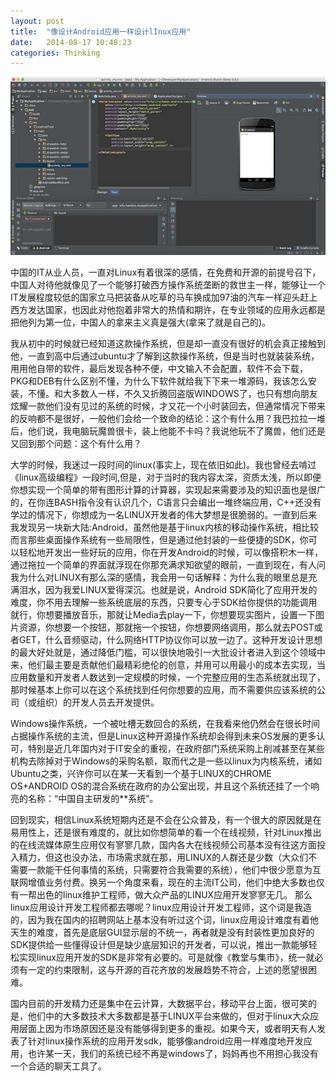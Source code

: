 ```yaml
---
layout: post
title:  "像设计Android应用一样设计lInux应用"
date:   2014-08-17 10:48:23
categories: Thinking
---
```



![Android Studio](/res/images/androidStudio.jpg)

中国的IT从业人员，一直对Linux有着很深的感情，在免费和开源的前提号召下，中国人对待他就像见了一个能够打破西方操作系统垄断的救世主一样，能够让一个IT发展程度较低的国家立马把装备从吃草的马车换成加97油的汽车一样迎头赶上西方发达国家，也因此对他抱着非常大的热情和期许，在专业领域的应用永远都是把他列为第一位，中国人的拿来主义真是强大(拿来了就是自己的)。

我从初中的时候就已经知道这款操作系统，但是却一直没有很好的机会真正接触到他，一直到高中后通过ubuntu才了解到这款操作系统，但是当时也就装装系统，用用他自带的软件，最后发现各种不便，中文输入不会配置，软件不会下载，PKG和DEB有什么区别不懂，为什么下软件就给我下下来一堆源码，我该怎么安装，不懂。和大多数人一样，不久又折腾回盗版WINDOWS了，也只有想向朋友炫耀一款他们没有见过的系统的时候，才又花一个小时装回去，但通常情况下带来的反响都不是很好，一般他们会给一个致命的结论：这个有什么用？我巴拉拉一堆后，他们说，我电脑玩魔兽很卡，装上他能不卡吗？我说他玩不了魔兽，他们还是又回到那个问题：这个有什么用？


大学的时候，我迷过一段时间的linux(事实上，现在依旧如此)。我也曾经去啃过《linux高级编程》一段时间,但是，对于当时的我内容太深，资质太浅，所以即便你想实现一个简单的带有图形计算的计算器，实现起来需要涉及的知识面也是很广的，在你连BASH指令没有认识几个，C语言只会编出一堆终端应用，C++还没有学过的情况下，你想成为一名LINUX开发者的伟大梦想是很脆弱的。一直到后来我发现另一块新大陆:Android，虽然他是基于linux内核的移动操作系统，相比较而言那些桌面操作系统有一些局限性，但是通过他封装的一些便捷的SDK，你可以轻松地开发出一些好玩的应用，你在开发Android的时候，可以像搭积木一样，通过拖拉一个简单的界面就浮现在你那充满求知欲望的眼前，一直到现在，有人问我为什么对LINUX有那么深的感情，我会用一句话解释：为什么我的眼里总是充满泪水，因为我爱LINUX爱得深沉。也就是说，Android SDK简化了应用开发的难度，你不用去理解一些系统底层的东西，只要专心于SDK给你提供的功能调用就行，你想要播放音乐，那就让Media去play一下，你想要现实图片，设置一下图片资源，你想要一个按钮，那就拖一个按钮，你想要网络调用，那么就去POST或者GET，什么音频驱动，什么网络HTTP协议你可以放一边了。这种开发设计思想的最大好处就是，通过降低门槛，可以很快地吸引一大批设计者进入到这个领域中来，他们最主要是贡献他们最精彩绝伦的创意，并用可以用最小的成本去实现，当应用数量和开发者人数达到一定规模的时候，一个完整应用的生态系统就出现了，那时候基本上你可以在这个系统找到任何你想要的应用，而不需要供应该系统的公司（或组织）的开发人员去开发提供。

Windows操作系统，一个被吐槽无数回合的系统，在我看来他仍然会在很长时间占据操作系统的主流，但是Linux这种开源操作系统却会得到未来OS发展的更多认可，特别是近几年国内对于IT安全的重视，在政府部门系统采购上削减甚至在某些机构去除掉对于Windows的采购名额，取而代之是一些以linux为内核系统，诸如Ubuntu之类，兴许你可以在某一天看到一个基于LINUX的CHROME OS+ANDROID OS的混合系统在政府的办公室出现，并且这个系统还挂了一个响亮的名称：“中国自主研发的**系统”。

回到现实，相信Linux系统短期内还是不会在公众普及，有一个很大的原因就是在易用性上，还是很有难度的，就比如你想简单的看一个在线视频，针对Linux推出的在线流媒体原生应用仅有寥寥几款，国内各大在线视频公司基本没有往这方面投入精力，但这也没办法，市场需求就在那，用LINUX的人群还是少数（大众们不需要一款能干任何事情的系统，只需要符合我需要的系统），他们中很少愿意为互联网增值业务付费。换另一个角度来看，现在的主流IT公司，他们中绝大多数也仅有一帮出色的linux维护工程师，做大众产品的LINUX应用开发寥寥无几。
那么linux应用设计开发工程师都去哪呢？linux应用设计开发工程师，这个词是我造的，因为我在国内的招聘网站上基本没有听过这个词，linux应用设计难度有着他天生的难度，首先是底层GUI显示层的不统一，再者就是没有封装性更加良好的SDK提供给一些懂得设计但是缺少底层知识的开发者，可以说，推出一款能够轻松实现linux应用开发的SDK是非常有必要的。可是就像《教堂与集市》，统一就必须有一定的约束限制，这与开源的百花齐放的发展趋势不符合，上述的愿望很困难。

国内目前的开发精力还是集中在云计算，大数据平台，移动平台上面，很可笑的是，他们中的大多数技术大多数都是基于LINUX平台来做的，但对于linux大众应用层面上因为市场原因还是没有能够得到更多的重视。如果今天，或者明天有人发表了针对linux操作系统的应用开发sdk，能够像android应用一样难度地开发应用，也许某一天，我们的系统已经不再是windows了，妈妈再也不用担心我没有一个合适的聊天工具了。